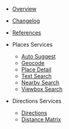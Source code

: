 - [Overview](/ "Map4dServices iOS SDK")
- [Changelog](changelog.md)
- [References](https://pub.dev/documentation/map4d_services/latest/map4d_services/map4d_services-library.html)

- Places Services
  - [Auto Suggest](guides/auto-suggest.md)
  - [Geocode](guides/geocode.md)
  - [Place Detail](guides/place-detail.md)
  - [Text Search](guides/text-search.md)
  - [Nearby Search](guides/nearby-search.md)
  - [Viewbox Search](guides/viewbox-search.md)

- Directions Services
  - [Directions](guides/directions.md)
  - [Distance Matrix](guides/distance-matrix.md)
